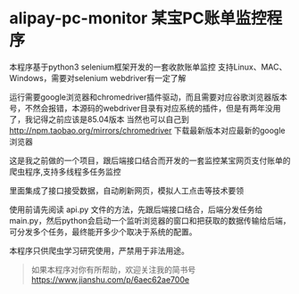 # alipay-pc-monitor 某宝PC账单监控程序
本程序基于python3 selenium框架开发的一套收款账单监控
支持Linux、MAC、Windows，需要对selenium webdriver有一定了解

运行需要google浏览器和chromedriver插件驱动，而且需要对应谷歌浏览器版本号，不然会报错，本源码的webdriver目录有对应系统的插件，但是有两年没用了，我记得之前应该是85.04版本
当然也可以自己到 http://npm.taobao.org/mirrors/chromedriver 下载最新版本对应最新的google浏览器

这是我之前做的一个项目，跟后端接口结合而开发的一套监控某宝网页支付账单的爬虫程序,支持多线程多任务监控

里面集成了接口接受数据，自动刷新网页，模拟人工点击等技术要领

使用前请先阅读 api.py 文件的方法，先跟后端接口结合，后端分发任务给main.py，然后python会启动一个监听浏览器的窗口和把获取的数据传输给后端，可分发多个任务，最终能开多少个取决于系统的配置。

本程序只供爬虫学习研究使用，严禁用于非法用途。

>如果本程序对你有所帮助，欢迎关注我的简书号
>https://www.jianshu.com/p/6aec62ae700e
